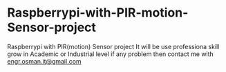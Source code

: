 # Raspberrypi-with-PIR-motion-Sensor-project
Raspberrypi with PIR(motion) Sensor project
It will be use professiona skill grow in Academic or Industrial level
if any problem then contact me with engr.osman.it@gmail.com
